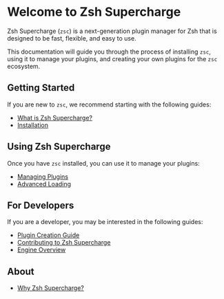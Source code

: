 # Welcome to Zsh Supercharge

Zsh Supercharge (`zsc`) is a next-generation plugin manager for Zsh that is designed to be fast, flexible, and easy to use.

This documentation will guide you through the process of installing `zsc`, using it to manage your plugins, and creating your own plugins for the `zsc` ecosystem.

## Getting Started

If you are new to `zsc`, we recommend starting with the following guides:

-   [What is Zsh Supercharge?](./getting-started/what-is-zsc.md)
-   [Installation](./getting-started/installation.md)

## Using Zsh Supercharge

Once you have `zsc` installed, you can use it to manage your plugins:

-   [Managing Plugins](./usage/managing-plugins.md)
-   [Advanced Loading](./usage/advanced-loading.md)

## For Developers

If you are a developer, you may be interested in the following guides:

-   [Plugin Creation Guide](./for-developers/plugin-creation.md)
-   [Contributing to Zsh Supercharge](./for-developers/contributing.md)
-   [Engine Overview](./for-developers/engine-overview.md)

## About

-   [Why Zsh Supercharge?](./about/why-zsc.md)